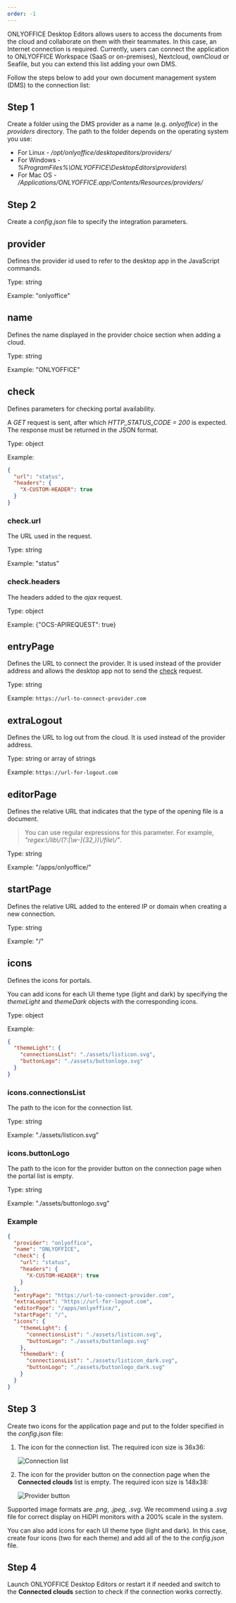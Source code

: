 ```yaml
---
order: -1
---
```


ONLYOFFICE Desktop Editors allows users to access the documents from the cloud and collaborate on them with their teammates. In this case, an Internet connection is required. Currently, users can connect the application to ONLYOFFICE Workspace (SaaS or on-premises), Nextcloud, ownCloud or Seafile, but you can extend this list adding your own DMS.

Follow the steps below to add your own document management system (DMS) to the connection list:

## Step 1

Create a folder using the DMS provider as a name (e.g. *onlyoffice*) in the *providers* directory. The path to the folder depends on the operating system you use:

- For Linux - */opt/onlyoffice/desktopeditors/providers/*
- For Windows - *%ProgramFiles%\ONLYOFFICE\DesktopEditors\providers\\*
- For Mac OS - */Applications/ONLYOFFICE.app/Contents/Resources/providers/*

## Step 2

Create a *config.json* file to specify the integration parameters.

## provider

Defines the provider id used to refer to the desktop app in the JavaScript commands.

Type: string

Example: "onlyoffice"

## name

Defines the name displayed in the provider choice section when adding a cloud.

Type: string

Example: "ONLYOFFICE"

## check

Defines parameters for checking portal availability.

A *GET* request is sent, after which *HTTP\_STATUS\_CODE = 200* is expected. The response must be returned in the JSON format.

Type: object

Example:

``` json
{
  "url": "status",
  "headers": {
    "X-CUSTOM-HEADER": true
  }
}
```

### check.url

The URL used in the request.

Type: string

Example: "status"

### check.headers

The headers added to the *ajax* request.

Type: object

Example: {"OCS-APIREQUEST": true}

## entryPage

Defines the URL to connect the provider. It is used instead of the provider address and allows the desktop app not to send the [check](#check) request.

Type: string

Example: `https://url-to-connect-provider.com`

## extraLogout

Defines the URL to log out from the cloud. It is used instead of the provider address.

Type: string or array of strings

Example: `https://url-for-logout.com`

## editorPage

Defines the relative URL that indicates that the type of the opening file is a document.

> You can use regular expressions for this parameter. For example, *"regex:\\/lib\\/(?:\[\w-]{32,})\\/file\\/"*.

Type: string

Example: "/apps/onlyoffice/"

## startPage

Defines the relative URL added to the entered IP or domain when creating a new connection.

Type: string

Example: "/"

## icons

Defines the icons for portals.

You can add icons for each UI theme type (light and dark) by specifying the *themeLight* and *themeDark* objects with the corresponding icons.

Type: object

Example:

``` json
{
  "themeLight": {
    "connectionsList": "./assets/listicon.svg",
    "buttonLogo": "./assets/buttonlogo.svg"
  }
}
```

### icons.connectionsList

The path to the icon for the connection list.

Type: string

Example: "./assets/listicon.svg"

### icons.buttonLogo

The path to the icon for the provider button on the connection page when the portal list is empty.

Type: string

Example: "./assets/buttonlogo.svg"

### Example

``` json
{
  "provider": "onlyoffice",
  "name": "ONLYOFFICE",
  "check": {
    "url": "status",
    "headers": {
      "X-CUSTOM-HEADER": true
    }
  },
  "entryPage": "https://url-to-connect-provider.com",
  "extraLogout": "https://url-for-logout.com",
  "editorPage": "/apps/onlyoffice/",
  "startPage": "/",
  "icons": {
    "themeLight": {
      "connectionsList": "./assets/listicon.svg",
      "buttonLogo": "./assets/buttonlogo.svg"
    },
    "themeDark": {
      "connectionsList": "./assets/listicon_dark.svg",
      "buttonLogo": "./assets/buttonlogo_dark.svg"
    }
  }
}
```

## Step 3

Create two icons for the application page and put to the folder specified in the *config.json* file:

1. The icon for the connection list. The required icon size is 36x36:

   ![Connection list](/assets/images/desktop/connection_list.png)

2. The icon for the provider button on the connection page when the **Connected clouds** list is empty. The required icon size is 148x38:

   ![Provider button](/assets/images/desktop/provider_button.png)

Supported image formats are *.png*, *.jpeg*, *.svg*. We recommend using a *.svg* file for correct display on HiDPI monitors with a 200% scale in the system.

You can also add icons for each UI theme type (light and dark). In this case, create four icons (two for each theme) and add all of the to the *config.json* file.

## Step 4

Launch ONLYOFFICE Desktop Editors or restart it if needed and switch to the **Connected clouds** section to check if the connection works correctly.
